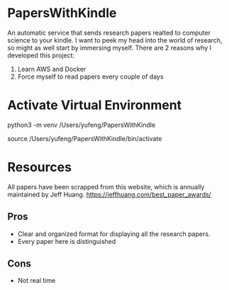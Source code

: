 # PapersWithKindle
An automatic service that sends research papers realted to computer science to your kindle. I want to peek my head into the world of research, so might as well start by immersing myself. There are 2 reasons why I developed this project:
1. Learn AWS and Docker
2. Force myself to read papers every couple of days

# Activate Virtual Environment
python3 -m venv /Users/yufeng/PapersWithKindle

source /Users/yufeng/PapersWithKindle/bin/activate

# Resources
All papers have been scrapped from this website, which is annually maintained by Jeff Huang.
https://jeffhuang.com/best_paper_awards/

## Pros 
- Clear and organized format for displaying all the research papers. 
- Every paper here is distinguished

## Cons
- Not real time 